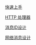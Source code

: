 [快速上手](./start.md)

[HTTP 处理器](http-handler)

[消息ID设计](./message-id-design)

[网络消息设计](./network-proto.md)
